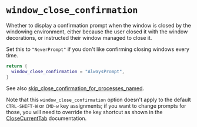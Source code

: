 # `window_close_confirmation`

Whether to display a confirmation prompt when the window is closed by the
windowing environment, either because the user closed it with the window
decorations, or instructed their window managed to close it.

Set this to `"NeverPrompt"` if you don't like confirming closing
windows every time.

```lua
return {
  window_close_confirmation = "AlwaysPrompt",
}
```

See also
[skip_close_confirmation_for_processes_named](../config/skip_close_confirmation_for_processes_named.md).

Note that this `window_close_confirmation` option doesn't apply to the default
`CTRL-SHIFT-W` or `CMD-w` key assignments; if you want to change prompts for
those, you will need to override the key shortcut as shown in the
[CloseCurrentTab](../keyassignment/CloseCurrentTab.md) documentation.
